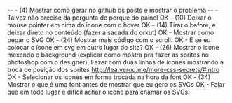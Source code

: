 -- - (4) Mostrar como gerar no github os posts e mostrar o problema
-- - Talvez não precise da pergunta do porque do painel
OK - (10) Deixar o mouse pointer em cima do icone com o hover
OK - (14) Tirar o before, e deixar direto no conteúdo (fazer a sacada do orkut)
OK - Mostrar como pegar o SVG
OK - (24) Mostrar mais código com o scroll.
OK - E se eu colocar o ícone em svg em outro lugar do site?
OK - (26) Mostrar o icone mexendo o background (explicar como mostra pra fazer as sprites no photoshop com o designer), Fazer com duas linhas de icones mostrando a troca de posição dos sprites http://lea.verou.me/more-css-secrets/#intro
OK - Selecionar os icones em forma trocada na hora da font
OK - (34) Mostrar o que é uma font antes de mostrar que eu gero os SVGs
OK - Falar que em todo lugar é dificil achar o icone para chamar os SVGs.
